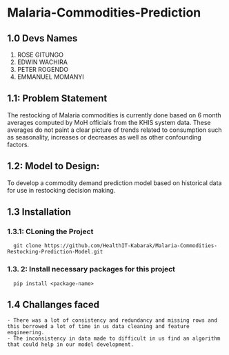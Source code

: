 # Malaria-Commodities-Prediction

## 1.0 Devs Names
  1. ROSE GITUNGO
  2. EDWIN WACHIRA
  3. PETER ROGENDO
  4. EMMANUEL MOMANYI 

## 1.1: Problem Statement
The restocking of Malaria commodities is currently done based on 6 month averages computed by MoH officials from the KHIS system data. These averages do not paint a clear picture of trends related to consumption such as seasonality, increases or decreases as well as other confounding factors.

## 1.2: Model to Design:
  To develop a commodity demand prediction model based on historical data for use in restocking decision making.
  
## 1.3 Installation
  
  ### 1.3.1: CLoning the Project
      git clone https://github.com/HealthIT-Kabarak/Malaria-Commodities-Restocking-Prediction-Model.git
      
  ### 1.3. 2: Install necessary packages for this project
      pip install <package-name>
      
## 1.4 Challanges faced
    - There was a lot of consistency and redundancy and missing rows and this borrowed a lot of time in us data cleaning and feature engineering.
    - The inconsistency in data made to difficult in us find an algorithm that could help in our model development.

      
